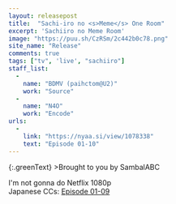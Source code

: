 ```yaml
---
layout: releasepost
title:  "Sachi-iro no <s>Meme</s> One Room"
excerpt: 'Sachiiro no Meme Room'
image: "https://puu.sh/CzRSm/2c442b0c78.png"
site_name: "Release"
comments: true
tags: ["tv", 'live', "sachiiro"]
staff_list:
  - 
    name: "BDMV (paihctom@U2)"
    work: "Source"
  - 
    name: "N4O"
    work: "Encode"
urls:
  - 
    link: "https://nyaa.si/view/1078338"
    text: "Episode 01-10"
---
```

{:.greenText}
\>Brought to you by SambalABC

I'm not gonna do Netflix 1080p<br>
Japanese CCs: [Episode 01-09](https://p.n4o.xyz/files/sa35h109.rar)